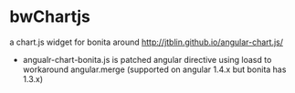 # bwChartjs

a chart.js widget for bonita around http://jtblin.github.io/angular-chart.js/

- angualr-chart-bonita.js is patched angular directive using loasd to workaround angular.merge (supported on angular 1.4.x but bonita has 1.3.x)
